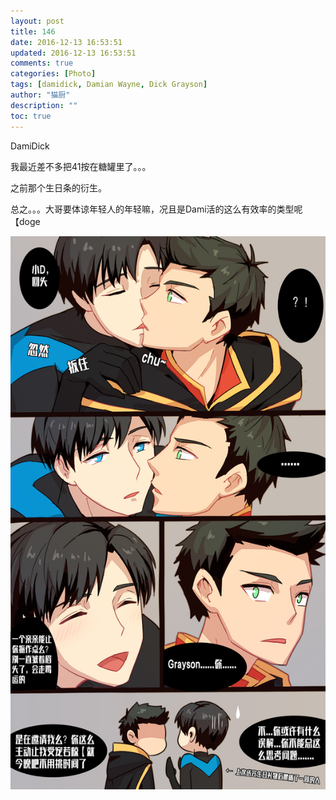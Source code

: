 ```yaml
---
layout: post
title: 146
date: 2016-12-13 16:53:51
updated: 2016-12-13 16:53:51
comments: true
categories: [Photo]
tags: [damidick, Damian Wayne, Dick Grayson]
author: "猫厨"
description: ""
toc: true
---
```


<p>DamiDick</p> 
<p>我最近差不多把41按在糖罐里了。。。</p> 
<p>之前那个生日条的衍生。</p> 
<p>总之。。。大哥要体谅年轻人的年轻嘛，况且是Dami活的这么有效率的类型呢【doge</p>

![](https://raw.githubusercontent.com/alicewish/meowchain247/master/img_cVZNdzJtQk9JV2NqV3Z6eERoRk5aQWttRTJSVzVoYllCbjYvSjRVNkpvRVgvdE90RjNpZi9BPT0.jpg)